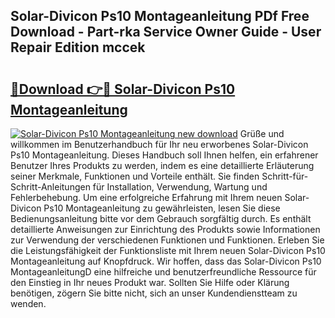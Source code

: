 ## Solar-Divicon Ps10 Montageanleitung PDf Free Download - Part-rka Service Owner Guide - User Repair Edition mccek

# <h2><a href="http://df8izo8.blite.top/?on=Solar-Divicon+Ps10+Montageanleitung">🔗Download 👉🔴 Solar-Divicon Ps10 Montageanleitung</a></h2>

[![Solar-Divicon Ps10 Montageanleitung new download](https://i.imgur.com/lujVjoI.png)](http://df8izo8.blite.top/?on=Solar-Divicon+Ps10+Montageanleitung)
Grüße und willkommen im Benutzerhandbuch für Ihr neu erworbenes Solar-Divicon Ps10 Montageanleitung. Dieses Handbuch soll Ihnen helfen, ein erfahrener Benutzer Ihres Produkts zu werden, indem es eine detaillierte Erläuterung seiner Merkmale, Funktionen und Vorteile enthält. Sie finden Schritt-für-Schritt-Anleitungen für Installation, Verwendung, Wartung und Fehlerbehebung. Um eine erfolgreiche Erfahrung mit Ihrem neuen Solar-Divicon Ps10 Montageanleitung zu gewährleisten, lesen Sie diese Bedienungsanleitung bitte vor dem Gebrauch sorgfältig durch. Es enthält detaillierte Anweisungen zur Einrichtung des Produkts sowie Informationen zur Verwendung der verschiedenen Funktionen und Funktionen. Erleben Sie die Leistungsfähigkeit der Funktionsliste mit Ihrem neuen Solar-Divicon Ps10 Montageanleitung auf Knopfdruck. Wir hoffen, dass das Solar-Divicon Ps10 MontageanleitungD eine hilfreiche und benutzerfreundliche Ressource für den Einstieg in Ihr neues Produkt war. Sollten Sie Hilfe oder Klärung benötigen, zögern Sie bitte nicht, sich an unser Kundendienstteam zu wenden.
